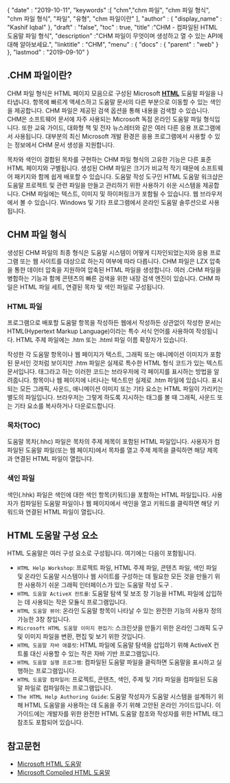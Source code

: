 {
  "date" : "2019-10-11",
  "keywords" :[ "chm","chm 파일", "chm 파일 형식", "chm 파일 형식", "파일", "유형", "chm 파일이란" ],
  "author" : {
    "display_name" : "Kashif Iqbal"
},
  "draft" : "false",
  "toc" : true,
  "title" :"CHM - 컴파일된 HTML 도움말 파일 형식",
  "description" :"CHM 파일이 무엇이며 생성하고 열 수 있는 API에 대해 알아보세요.",
  "linktitle" : "CHM",
  "menu" : {
    "docs" : {
      "parent" : "web"
}
},
  "lastmod" : "2019-09-10"
}

## .CHM 파일이란?

CHM 파일 형식은 HTML 페이지 모음으로 구성된 Microsoft **[HTML](/ko/web/html/)** 도움말 파일을 나타냅니다. 항목에 빠르게 액세스하고 도움말 문서의 다른 부분으로 이동할 수 있는 색인을 제공합니다. CHM 파일은 제공된 검색 옵션을 통해 내용을 검색할 수 있습니다. CHM은 소프트웨어 문서에 자주 사용되는 Microsoft 독점 온라인 도움말 파일 형식입니다. 또한 교육 가이드, 대화형 책 및 전자 뉴스레터와 같은 여러 다른 응용 프로그램에서 사용됩니다. 대부분의 최신 Microsoft 개발 환경은 응용 프로그램에서 사용할 수 있는 정보에서 CHM 문서 생성을 지원합니다.

목차와 색인이 결합된 목차를 구현하는 CHM 파일 형식의 고유한 기능은 다른 표준 HTML 페이지와 구별됩니다. 생성된 CHM 파일은 크기가 비교적 작기 때문에 소프트웨어 패키지와 함께 쉽게 배포할 수 있습니다. 도움말 작성 도구인 HTML 도움말 워크샵은 도움말 프로젝트 및 관련 파일을 만들고 관리하기 위한 사용하기 쉬운 시스템을 제공합니다. CHM 파일에는 텍스트, 이미지 및 하이퍼링크가 포함될 수 있습니다. 웹 브라우저에서 볼 수 있습니다. Windows 및 기타 프로그램에서 온라인 도움말 솔루션으로 사용됩니다.

## CHM 파일 형식

생성된 CHM 파일의 최종 형식은 도움말 시스템이 어떻게 디자인되었는지와 응용 프로그램 또는 웹 사이트를 대상으로 하는지 여부에 따라 다릅니다. CHM 파일은 LZX 압축을 통한 데이터 압축을 지원하여 압축된 HTML 파일을 생성합니다. 여러 .CHM 파일을 병합하는 기능과 함께 콘텐츠의 빠른 검색을 위한 내장 검색 엔진이 있습니다. CHM 파일은 HTML 파일 세트, 연결된 목차 및 색인 파일로 구성됩니다.

### HTML 파일

프로그램으로 배포할 도움말 항목을 작성하든 웹에서 작성하든 상관없이 작성한 문서는 HTML(Hypertext Markup Language)이라는 특수 서식 언어를 사용하여 작성됩니다. HTML 주제 파일에는 .htm 또는 .html 파일 이름 확장자가 있습니다.

작성한 각 도움말 항목이나 웹 페이지가 텍스트, 그래픽 또는 애니메이션 이미지가 포함된 문서인 것처럼 보이지만 .htm 파일은 실제로 특수한 HTML 형식 코드가 있는 텍스트 문서입니다. 태그라고 하는 이러한 코드는 브라우저에 각 페이지를 표시하는 방법을 알려줍니다. 항목이나 웹 페이지에 나타나는 텍스트만 실제로 .htm 파일에 있습니다. 표시되는 모든 그래픽, 사운드, 애니메이션 이미지 또는 기타 요소는 HTML 파일이 가리키는 별도의 파일입니다. 브라우저는 그렇게 하도록 지시하는 태그를 볼 때 그래픽, 사운드 또는 기타 요소를 복사하거나 다운로드합니다.

### 목차(TOC)
도움말 목차(.hhc) 파일은 목차의 주제 제목이 포함된 HTML 파일입니다. 사용자가 컴파일된 도움말 파일(또는 웹 페이지)에서 목차를 열고 주제 제목을 클릭하면 해당 제목과 연결된 HTML 파일이 열립니다.

### 색인 파일
색인(.hhk) 파일은 색인에 대한 색인 항목(키워드)을 포함하는 HTML 파일입니다. 사용자가 컴파일된 도움말 파일이나 웹 페이지에서 색인을 열고 키워드를 클릭하면 해당 키워드와 연결된 HTML 파일이 열립니다.

## HTML 도움말 구성 요소

HTML 도움말은 여러 구성 요소로 구성됩니다. 여기에는 다음이 포함됩니다.

* `HTML Help Workshop`: 프로젝트 파일, HTML 주제 파일, 콘텐츠 파일, 색인 파일 및 온라인 도움말 시스템이나 웹 사이트를 구성하는 데 필요한 모든 것을 만들기 위한 사용하기 쉬운 그래픽 인터페이스가 있는 도움말 작성 도구 .
* `HTML 도움말 ActiveX 컨트롤`: 도움말 탐색 및 보조 창 기능을 HTML 파일에 삽입하는 데 사용되는 작은 모듈식 프로그램입니다.
* `HTML 도움말 뷰어`: 온라인 도움말 항목이 나타날 수 있는 완전한 기능의 사용자 정의 가능한 3창 창입니다.
* `Microsoft HTML 도움말 이미지 편집기`: 스크린샷을 만들기 위한 온라인 그래픽 도구 및 이미지 파일을 변환, 편집 및 보기 위한 것입니다.
* `HTML 도움말 자바 애플릿`: HTML 파일에 도움말 탐색을 삽입하기 위해 ActiveX 컨트롤 대신 사용할 수 있는 작은 자바 기반 프로그램입니다.
* `HTML 도움말 실행 프로그램`: 컴파일된 도움말 파일을 클릭하면 도움말을 표시하고 실행하는 프로그램입니다.
* `HTML 도움말 컴파일러`: 프로젝트, 콘텐츠, 색인, 주제 및 기타 파일을 컴파일된 도움말 파일로 컴파일하는 프로그램입니다.
* `The HTML Help Authoring Guide`: 도움말 작성자가 도움말 시스템을 설계하기 위해 HTML 도움말을 사용하는 데 도움을 주기 위해 고안된 온라인 가이드입니다. 이 가이드에는 개발자를 위한 완전한 HTML 도움말 참조와 작성자를 위한 HTML 태그 참조도 포함되어 있습니다.

## 참고문헌

* [Microsoft HTML 도움말](https://learn.microsoft.com/en-us/previous-versions/windows/desktop/htmlhelp/microsoft-html-help-1-4-sdk)
* [Microsoft Compiled HTML 도움말](https://en.wikipedia.org/wiki/Microsoft_Compiled_HTML_Help)

